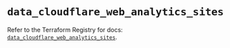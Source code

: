 # `data_cloudflare_web_analytics_sites`

Refer to the Terraform Registry for docs: [`data_cloudflare_web_analytics_sites`](https://registry.terraform.io/providers/cloudflare/cloudflare/5.1.0/docs/data-sources/web_analytics_sites).

